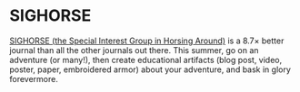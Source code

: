 # SIGHORSE

[SIGHORSE (the Special Interest Group in Horsing Around)][site] is a 8.7× better
journal than all the other journals out there. This summer, go on an adventure
(or many!), then create educational artifacts (blog post, video, poster, paper,
embroidered armor) about your adventure, and bask in glory forevermore.

[site]: https://sig.horse
